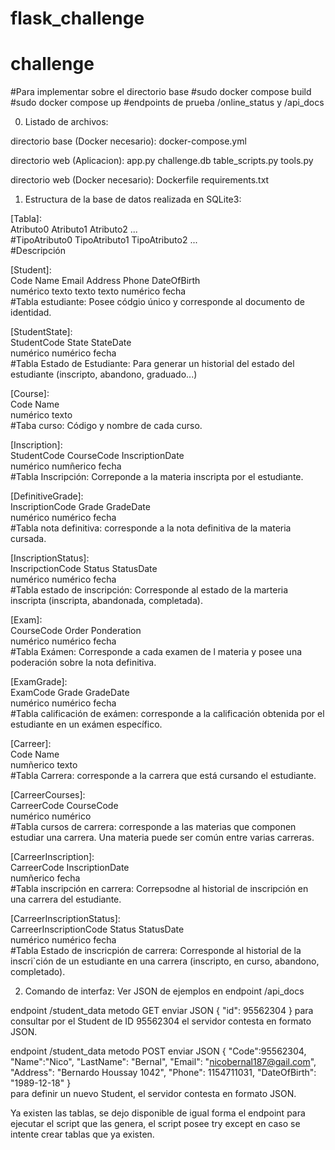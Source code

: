 # flask_challenge

# challenge
#Para implementar sobre el directorio base 
#sudo docker compose build
#sudo docker compose up
#endpoints de prueba /online_status y /api_docs

0) Listado de archivos:  

directorio base (Docker necesario):
docker-compose.yml

directorio web (Aplicacion):
app.py
challenge.db
table_scripts.py
tools.py

directorio web (Docker necesario):
Dockerfile
requirements.txt

1) Estructura de la base de datos realizada en SQLite3:  
  
[Tabla]:  
Atributo0 Atributo1 Atributo2 ...  
#TipoAtributo0 TipoAtributo1 TipoAtributo2 ...  
#Descripción  
  
  
[Student]:  
Code Name Email Address Phone DateOfBirth  
numérico texto texto texto numérico fecha  
#Tabla estudiante: Posee códgio único y corresponde al documento de identidad.  
  
[StudentState]:  
StudentCode State StateDate  
numérico numérico fecha  
#Tabla Estado de Estudiante: Para generar un historial del estado del estudiante (inscripto, abandono, graduado...)  
  
[Course]:  
Code Name  
numérico texto  
#Taba curso: Código y nombre de cada curso.  
  
[Inscription]:  
StudentCode CourseCode InscriptionDate  
numérico numñerico fecha  
#Tabla Inscripción: Correponde a la materia inscripta por el estudiante.  
  
[DefinitiveGrade]:  
InscriptionCode Grade GradeDate  
numérico numérico fecha  
#Tabla nota definitiva: corresponde a la nota definitiva de la materia cursada.  
  
[InscriptionStatus]:  
InscripctionCode Status StatusDate  
numérico numérico fecha  
#Tabla estado de inscripción: Corresponde al estado de la marteria inscripta (inscripta, abandonada, completada).  
  
[Exam]:  
CourseCode Order Ponderation   
numérico numérico fecha  
#Tabla Exámen: Corresponde a cada examen de l materia y posee una poderación sobre la nota definitiva.  
  
[ExamGrade]:  
ExamCode Grade GradeDate  
numérico numérico fecha  
#Tabla calificación de exámen: corresponde a la calificación obtenida por el estudiante en un exámen específico.  
  
[Carreer]:  
Code Name  
numñerico texto  
#Tabla Carrera: corresponde a la carrera que está cursando el estudiante.  
  
[CarreerCourses]:  
CarreerCode CourseCode  
numérico numérico  
#Tabla cursos de carrera: corresponde a las materias que componen estudiar una carrera. Una materia puede ser común entre varias carreras.  
  
[CarreerInscription]:  
CarreerCode InscriptionDate  
numñerico fecha  
#Tabla inscripción en carrera: Correpsodne al historial de inscripción en una carrera del estudiante.  
  
[CarreerInscriptionStatus]:  
CarreerInscriptionCode Status StatusDate  
numérico numérico fecha  
#Tabla Estado de inscricpión de carrera: Corresponde al historial de la inscri`ción de un estudiante en una carrera (inscripto, en curso, abandono, completado).  
  
2) Comando de interfaz:
Ver JSON de ejemplos en endpoint /api_docs

endpoint /student_data metodo GET
enviar JSON { "id": 95562304 } para consultar por el Student de ID 95562304 el servidor contesta en formato JSON.

endpoint /student_data metodo POST
enviar JSON {    "Code":95562304,
"Name":"Nico",
"LastName": "Bernal",
"Email": "nicobernal187@gail.com",
"Address": "Bernardo Houssay 1042",
"Phone": 1154711031,
"DateOfBirth": "1989-12-18" 
}    
para definir un nuevo Student, el servidor contesta en formato JSON.

Ya existen las tablas, se dejo disponible de igual forma el endpoint para ejecutar el script que las genera, el script posee try except en caso se intente crear tablas que ya existen.
